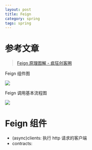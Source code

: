 ```yaml
---
layout: post
title: Feign
category: spring
tags: spring
---
```

# 参考文章
> [Feign 原理图解 - 疯狂创客圈](https://www.cnblogs.com/crazymakercircle/p/11965726.html)

Feign 组件图

![](https://raw.githubusercontent.com/OpenFeign/feign/master/src/docs/overview.png)

Feign 调用基本流程图

![](https://raw.githubusercontent.com/SolitaryEagle/SolitaryEagle.github.io/master/images/Feign%20%E8%B0%83%E7%94%A8%E5%9F%BA%E6%9C%AC%E6%B5%81%E7%A8%8B%E5%9B%BE.png)

# Feign 组件

* (async)clients: 执行 http 请求的客户端
* contracts: 




